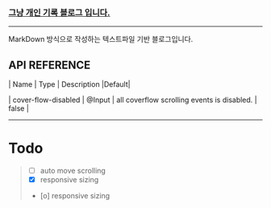 

### [그냥 개인 기록 블로그 입니다.](https://kofelo123.github.io)

----
MarkDown 방식으로 작성하는 텍스트파일 기반 블로그입니다.

## API REFERENCE

| Name                   | Type    | Description                                                                   |Default|

| cover-flow-disabled   | @Input  | all coverflow scrolling events is disabled. | false |

___

# Todo
> - [ ] auto move scrolling<br>
> - [x] responsive sizing
> - [o] responsive sizing

